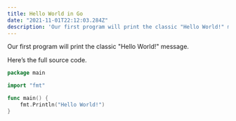 ```yaml
---
title: Hello World in Go
date: "2021-11-01T22:12:03.284Z"
description: 'Our first program will print the classic "Hello World!" message.'
---
```


Our first program will print the classic "Hello World!" message.

Here’s the full source code.

```go
package main

import "fmt"

func main() {
    fmt.Println("Hello World!")
}
```